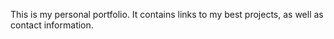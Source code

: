 This is my personal portfolio. It contains links to my best projects, as well as contact information.